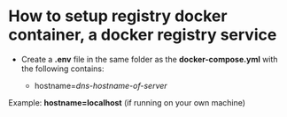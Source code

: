 # How to setup registry docker container, a docker registry service

* Create a **.env** file in the same folder as the **docker-compose.yml** with the following contains:

  * hostname=*dns-hostname-of-server*

Example: **hostname=localhost** (if running on your own machine)